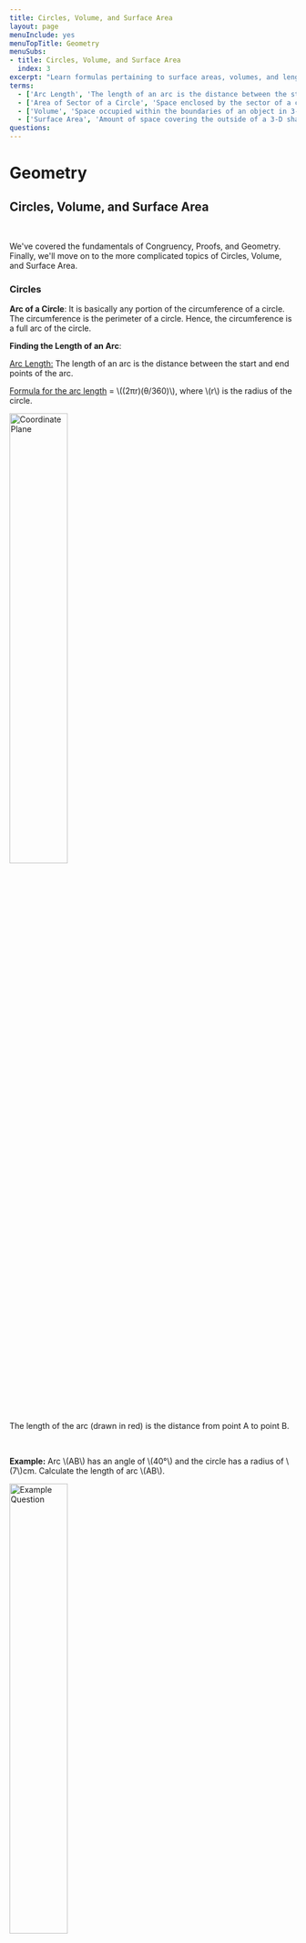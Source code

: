 ```yaml
---
title: Circles, Volume, and Surface Area
layout: page
menuInclude: yes
menuTopTitle: Geometry
menuSubs:
- title: Circles, Volume, and Surface Area
  index: 3
excerpt: "Learn formulas pertaining to surface areas, volumes, and lengths of certain shapes"
terms:
  - ['Arc Length', 'The length of an arc is the distance between the start and end points of the arc.']
  - ['Area of Sector of a Circle', 'Space enclosed by the sector of a circle.']
  - ['Volume', 'Space occupied within the boundaries of an object in 3-D space.']
  - ['Surface Area', 'Amount of space covering the outside of a 3-D shape.']
questions:
---
```


<h1>Geometry</h1>

<h2>Circles, Volume, and Surface Area</h2><br>

We've covered the fundamentals of Congruency, Proofs, and Geometry. Finally, we'll move on to the more complicated topics of Circles, Volume, and Surface Area.

<h3>Circles</h3>

<b>Arc of a Circle</b>: It is basically any portion of the circumference of a circle. The circumference is the perimeter of a circle. Hence, the circumference is a full arc of the circle.
  

<b>Finding the Length of an Arc</b>:

<u>Arc Length:</u> The length of an arc is the distance between the start and end points of the arc. <br>

<u>Formula for the arc length</u>  = \\((2πr)(θ/360)\\), where \\(r\\) is the radius of the circle.

<img src="https://www.storyofmathematics.com/wp-content/uploads/2020/07/Arc-of-a-Circle.jpg" alt="Coordinate Plane" style="width:45%;">



The length of the arc (drawn in red) is the distance from point A to point B.<br>

<br>

<b>Example:</b> Arc \\(AB\\) has an angle of \\(40°\\) and the circle has a radius of \\(7\\)cm. Calculate the length of arc \\(AB\\).

<img src="https://www.storyofmathematics.com/wp-content/uploads/2020/07/Arc-of-a-Circle-Example.jpg" alt="Example Question" style="width:45%;">

<br>

<b>Answer:</b> \\((2π \cdot 7) \cdot (40/360)\\) = \\(4.884\\)cm.
  
  <br>



  
  <br>

<b>Area of Sector of a Circle:</b> Space enclosed by the sector of a circle.

<b>Formula = </b> Area of sector of circle = \\((πr^2)\\) \\((θ/360)\\), where \\(θ\\) is the sector angle subtended by the arc at the center, <b>in degrees</b>. And, \\(r\\) is the radius of the circle.

Area of sector of circle = \\((\frac {1}{2})\\) \\((r^2 θ)\\), where \\(θ\\) is the sector angle subtended by the arc at the center, in radians. And, \\(r\\) is the radius of the circle.

<img src="https://d138zd1ktt9iqe.cloudfront.net/media/seo_landing_files/area-of-sector-of-a-circle-1637917885.png" alt="Coordinate Plane" style="width:50%;">

<center>&copy; 2022 Cue Learn Pvt. Ltd.</center>



<h3><u>Volume Formulas:</u></h3>


<b>Volume of a Cube:</b>

Formula = \\(V = a^3\\), where \\(a\\) is the edge of the cube.


<b>Volume of a Rectangular Prism:</b>

Formula = \\(V = whl\\), where \\(w\\) is the width of the prism, \\(h\\) is the height of the prism, and \\(l\\) is the length of the prism.

<b>Volume of a Cylinder:</b>

Formula = \\(V = πr^2h\\), where \\(r\\) is the radius of the cylinder, and \\(h\\) is the height of the cylinder.


<b>Volume of a Sphere:</b>

Formula = \\(V = \frac {4}{3}\\) \\(πr^3\\), where \\(r\\) is the radius of the sphere.


<b>Volume of a Cone:</b>

Formula = \\(V = πr^2h/3\\), where \\(r\\) is the radius of the cone, and \\(h\\) is the height of the cone.


<b>Volume of a Pyramid:</b>

Formula = \\(V = l * w * (\frac{h}{3})\\), where \\(w\\) is the width of the pyramid, \\(h\\) is the height of the pyramid, and \\(l\\) is the base length of the pyramid.


<p>

<h3><u>Surface Area Formulas:</u></h3>

<p>

<b>Surface Area of a Cube:</b>

Formula = \\(SA = 6a^2\\), where \\(a\\) is the edge of the cube.



<b>Surface Area of a Rectangular Prism:</b>

Formula = \\(SA = 2wh + 2wl + 2hl\\), where \\(w\\) is the width of the prism, \\(h\\) is the height of the prism, and \\(l\\)is the length of the prism.

<b>Surface Area of a Cylinder:</b>

Formula = \\(SA = 2πr^2 + 2πrh\\), where \\(r\\) is the radius of the cylinder, and \\(h\\) is the height of the cylinder.

<b>Surface Area of a Sphere:</b>

Formula = \\(SA = 4πr^2\\), where \\(r\\) is the radius of the sphere.

<b>Surface Area of a Cone:</b>

Formula = \\(SA = πr^2 + πrl\\), where \\(r\\) is the radius of the cone, \\(h\\) is the height of the cone, and \\(l\\) is the slant height of the cone.